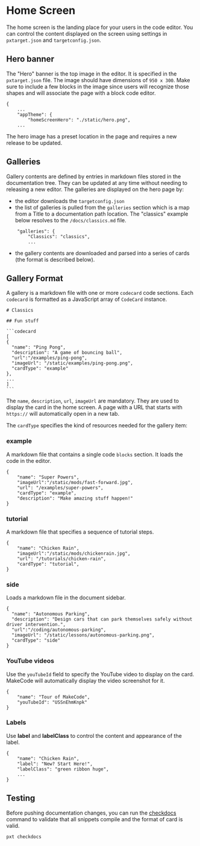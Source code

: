 # Home Screen

The home screen is the landing place for your users in the code editor. You can control the content displayed on the screen using settings in ``pxtarget.json`` and ``targetconfig.json``.

## Hero banner

The "Hero" banner is the top image in the editor. It is specified in the ``pxtarget.json`` file. The image should have dimensions of  ``950 x 300``.  Make sure to include a few blocks in the image since users will recognize those shapes and will associate the page with a block code editor.

```
{
    ...
    "appTheme": {
        "homeScreenHero": "./static/hero.png",
    ...
```

The hero image has a preset location in the page and requires a new release to be updated.

## Galleries

Gallery contents are defined by entries in markdown files stored in the documentation tree. They can be updated at any time without needing to releasing a new editor. The galleries are displayed on the hero page by:

* the editor downloads the ``targetconfig.json``
* the list of galleries is pulled from the ``galleries`` section which is a map from a Title to a documentation path location. The "classics" example below resolves to the ``/docs/classics.md`` file.

```
    "galleries": {
        "Classics": "classics",
        ...
```

* the gallery contents are downloaded and parsed into a series of cards (the format is described below).

## Gallery Format

A gallery is a markdown file with one or more ``codecard`` code sections. Each ``codecard`` is formatted
as a JavaScript array of ``CodeCard`` instance.

````
# Classics

## Fun stuff

```codecard
[
{
  "name": "Ping Pong",
  "description": "A game of bouncing ball",
  "url":"/examples/ping-pong",
  "imageUrl": "/static/examples/ping-pong.png",
  "cardType": "example"
},
...
]
```
````

The ``name``, ``description``, ``url``, ``imageUrl`` are mandatory. They are used to display the card in the home screen. A page with a URL that starts with ``https://`` will automatically open in a new tab.

The ``cardType`` specifies the kind of resources needed for the gallery item:

### example

A markdown file that contains a single code ``blocks`` section. It loads the code in the editor.

```
{
    "name": "Super Powers",
    "imageUrl":"/static/mods/fast-forward.jpg",
    "url": "/examples/super-powers",
    "cardType": "example",
    "description": "Make amazing stuff happen!"
}
```

### tutorial

A markdown file that specifies a sequence of tutorial steps.

```
{
    "name": "Chicken Rain",
    "imageUrl":"/static/mods/chickenrain.jpg",
    "url": "/tutorials/chicken-rain",
    "cardType": "tutorial",
}
```

### side

Loads a markdown file in the document sidebar.

```
{
  "name": "Autonomous Parking",
  "description": "Design cars that can park themselves safely without driver intervention.",
  "url":"/coding/autonomous-parking",
  "imageUrl": "/static/lessons/autonomous-parking.png",
  "cardType": "side"
}
```

### YouTube videos

Use the ``youTubeId`` field to specify the YouTube video to display on the card. MakeCode will automatically display the video screenshot for it.

```
{
    "name": "Tour of MakeCode",
    "youTubeId": "USSnEhmKnpk"
}
```

### Labels

Use **label** and **labelClass** to control the content and appearance of the label.

```
{
    "name": "Chicken Rain",
    "label": "New? Start Here!",
    "labelClass": "green ribbon huge",
    ...
}
```

## Testing

Before pushing documentation changes, you can run the [checkdocs](/cli/checkdocs) command to validate
that all snippets compile and the format of card is valid.

```
pxt checkdocs
```
